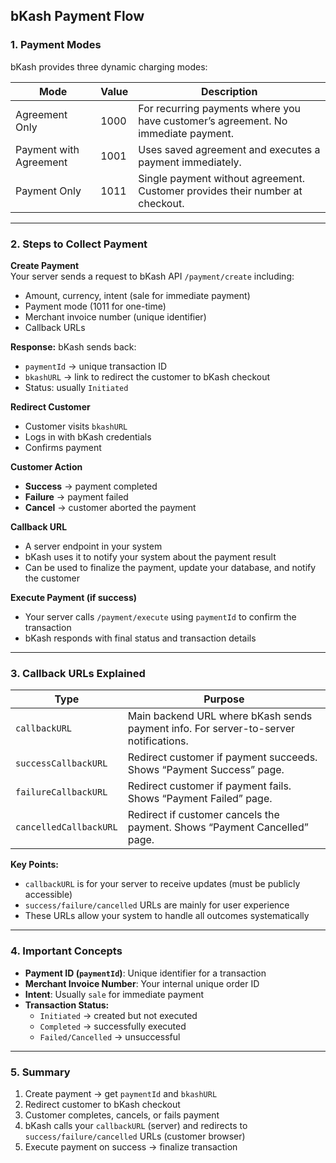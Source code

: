 ## bKash Payment Flow

### 1. Payment Modes
bKash provides three dynamic charging modes:

| Mode                  | Value | Description                                                      |
|-----------------------|-------|------------------------------------------------------------------|
| Agreement Only        | 1000  | For recurring payments where you have customer’s agreement. No immediate payment. |
| Payment with Agreement| 1001  | Uses saved agreement and executes a payment immediately.        |
| Payment Only          | 1011  | Single payment without agreement. Customer provides their number at checkout. |

---

### 2. Steps to Collect Payment

**Create Payment**  
Your server sends a request to bKash API `/payment/create` including:

- Amount, currency, intent (sale for immediate payment)
- Payment mode (1011 for one-time)
- Merchant invoice number (unique identifier)
- Callback URLs

**Response:** bKash sends back:

- `paymentId` → unique transaction ID
- `bkashURL` → link to redirect the customer to bKash checkout
- Status: usually `Initiated`

**Redirect Customer**
- Customer visits `bkashURL`
- Logs in with bKash credentials
- Confirms payment

**Customer Action**

- **Success** → payment completed
- **Failure** → payment failed
- **Cancel** → customer aborted the payment

**Callback URL**
- A server endpoint in your system
- bKash uses it to notify your system about the payment result
- Can be used to finalize the payment, update your database, and notify the customer

**Execute Payment (if success)**
- Your server calls `/payment/execute` using `paymentId` to confirm the transaction
- bKash responds with final status and transaction details

---

### 3. Callback URLs Explained

| Type                   | Purpose                                                                 |
|------------------------|-------------------------------------------------------------------------|
| `callbackURL`          | Main backend URL where bKash sends payment info. For server-to-server notifications. |
| `successCallbackURL`   | Redirect customer if payment succeeds. Shows “Payment Success” page.    |
| `failureCallbackURL`   | Redirect customer if payment fails. Shows “Payment Failed” page.        |
| `cancelledCallbackURL` | Redirect if customer cancels the payment. Shows “Payment Cancelled” page. |

**Key Points:**

- `callbackURL` is for your server to receive updates (must be publicly accessible)
- `success/failure/cancelled` URLs are mainly for user experience
- These URLs allow your system to handle all outcomes systematically

---

### 4. Important Concepts

- **Payment ID (`paymentId`)**: Unique identifier for a transaction
- **Merchant Invoice Number**: Your internal unique order ID
- **Intent**: Usually `sale` for immediate payment
- **Transaction Status:**
    - `Initiated` → created but not executed
    - `Completed` → successfully executed
    - `Failed/Cancelled` → unsuccessful

---

### 5. Summary

1. Create payment → get `paymentId` and `bkashURL`
2. Redirect customer to bKash checkout
3. Customer completes, cancels, or fails payment
4. bKash calls your `callbackURL` (server) and redirects to `success/failure/cancelled` URLs (customer browser)
5. Execute payment on success → finalize transaction
